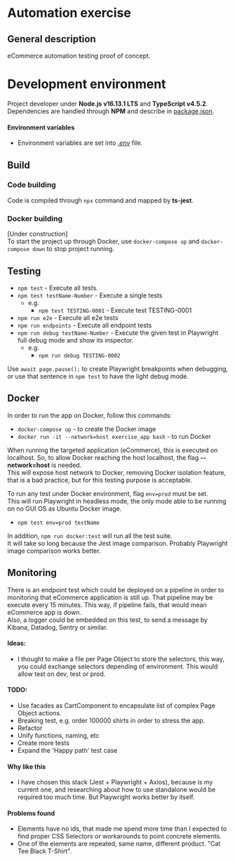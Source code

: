 # Automation exercise

## General description

eCommerce automation testing proof of concept.

# Development environment

Project developer under **Node.js v16.13.1 LTS** and **TypeScript v4.5.2**.
Dependencies are handled through **NPM** and describe in [package.json](package.json).

#### Environment variables

- Environment variables are set into [_.env_](.env) file.

## Build

### Code building

Code is compiled through `npx` command and mapped by **ts-jest**.

### Docker building

[Under construction]  
To start the project up through Docker, use `docker-compose up` and `docker-compose down` to stop project running.

## Testing

- `npm test` - Execute all tests.
- `npm test testName-Number` - Execute a single tests
  - e.g.
    - `npm test TESTING-0001` - Execute test TESTING-0001
- `npm run e2e` - Execute all e2e tests
- `npm run endpoints` - Execute all endpoint tests
- `npm run debug testName-Number` - Execute the given test in Playwright full debug mode and show its inspector.
  - e.g.
    - `npm run debug TESTING-0002`

Use `await page.pause();` to create Playwright breakpoints when debugging, or use that sentence in `npm test` to have the light debug mode.

## Docker

In order to run the app on Docker, follow this commands:

- `docker-compose up` - to create the Docker image
- `docker run -it --network=host exercise_app bash` - to run Docker

When running the targeted application (eCommerce), this is executed on localhost.
So, to allow Docker reaching the host localhost, the flag **--network=host** is needed.  
This will expose host network to Docker, removing Docker isolation feature, that is a bad practice, but for this testing purpose is acceptable.

To run any test under Docker environment, flag `env=prod` must be set.  
This will run Playwright in headless mode, the only mode able to be running on no GUI OS as Ubuntu Docker image.

- `npm test env=prod testName`

In addition, `npm run docker:test` will run all the test suite.  
It will take so long because the Jest image comparison. Probably Playwright image comparison works better.

## Monitoring

There is an endpoint test which could be deployed on a pipeline in order to monitoring that eCommerce application is still up.
That pipeline may be execute every 15 minutes. This way, if pipeline fails, that would mean eCommerce app is down.  
Also, a logger could be embedded on this test, to send a message by Kibana, Datadog, Sentry or similar.

#### Ideas:

- I thought to make a file per Page Object to store the selectors,
  this way, you could exchange selectors depending of environment. This would allow test on dev, test or prod.

#### TODO:

- Use facades as CartComponent to encapsulate list of complex Page Object actions.
- Breaking test, e.g. order 100000 shirts in order to stress the app.
- Refactor
- Unify functions, naming, etc
- Create more tests
- Expand the 'Happy path' test case

#### Why like this

- I have chosen this stack (Jest + Playwright + Axios), because is my current one, and researching about how to use standalone would be required too much time. But Playwright works better by itself.

#### Problems found

- Elements have no ids, that made me spend more time than I expected to find proper CSS Selectors or workarounds to point concrete elements.
- One of the elements are repeated, same name, different product. "Cat Tee Black T-Shirt".
